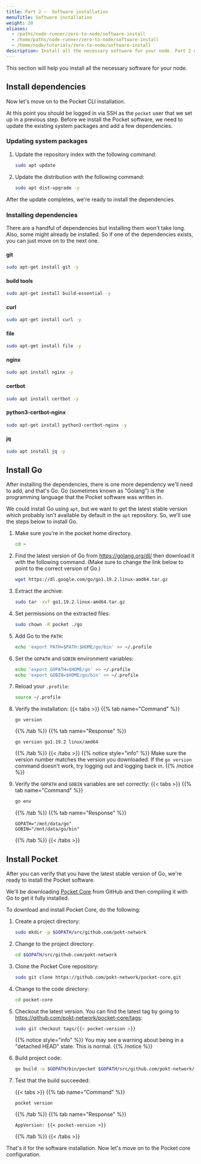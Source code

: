 ```yaml
---
title: Part 2 –  Software installation
menuTitle: Software installation
weight: 20
aliases:
  - /paths/node-runner/zero-to-node/software-install
  - /home/paths/node-runner/zero-to-node/software-install
  - /home/node/tutorials/zero-to-node/software-install
description: Install all the necessary software for your node. Part 2 of 5 in the Zero To Node tutorial.
---
```



This section will help you install all the necessary software for your node.


## Install dependencies

Now let's move on to the Pocket CLI installation.

At this point you should be logged in via SSH as the `pocket` user that we set up in a previous step. Before we install the Pocket software, we need to update the existing system packages and add a few dependencies.

### Updating system packages

1. Update the repository index with the following command:

    ```bash
    sudo apt update
    ```

2. Update the distribution with the following command:

    ```bash
    sudo apt dist-upgrade -y
    ```

After the update completes, we're ready to install the dependencies.

### Installing dependencies

There are a handful of dependencies but installing them won't take long. Also, some might already be installed. So if one of the dependencies exists, you can just move on to the next one.

#### git

```bash
sudo apt-get install git -y
```

#### build tools

```bash
sudo apt-get install build-essential -y
```

#### curl

```bash
sudo apt-get install curl -y
```

#### file

```bash
sudo apt-get install file -y
```

#### nginx

```bash
sudo apt install nginx -y
```

#### certbot

```bash
sudo apt install certbot -y
```

#### python3-certbot-nginx

```bash
sudo apt-get install python3-certbot-nginx -y
```

#### jq

```bash
sudo apt install jq -y
```


## Install Go

After installing the dependencies, there is one more dependency we'll need to add, and that's Go. Go (sometimes known as "Golang") is the programming language that the Pocket software was written in.

We could install Go using `apt`, but we want to get the latest stable version which probably isn't available by default in the `apt` repository. So, we'll use the steps below to install Go.

1. Make sure you're in the pocket home directory.

    ```bash
    cd ~
    ```
2. Find the latest version of Go from https://golang.org/dl/ then download it with the following command. (Make sure to change the link below to point to the correct version of Go.)

    ```bash
    wget https://dl.google.com/go/go1.19.2.linux-amd64.tar.gz
    ```

3. Extract the archive:

    ```bash
    sudo tar -xvf go1.19.2.linux-amd64.tar.gz
    ```

4. Set permissions on the extracted files:

    ```bash
    sudo chown -R pocket ./go
    ```

5. Add Go to the `PATH`:

    ```bash
    echo 'export PATH=$PATH:$HOME/go/bin' >> ~/.profile
    ```

6. Set the `GOPATH` and `GOBIN` environment variables:

    ```bash
    echo 'export GOPATH=$HOME/go' >> ~/.profile
    echo 'export GOBIN=$HOME/go/bin' >> ~/.profile
    ```

7. Reload your `.profile`:

    ```bash
    source ~/.profile
    ```

8. Verify the installation:
   {{< tabs >}}
   {{% tab name="Command" %}}

   ```
   go version
   ```

   {{% /tab %}}
   {{% tab name="Response" %}}

   ```
   go version go1.19.2 linux/amd64
   ```

   {{% /tab %}}
   {{< /tabs >}}
   {{% notice style="info" %}}
   Make sure the version number matches the version you downloaded. If the `go version` command doesn't work, try logging out and logging back in.
   {{% /notice %}}
9. Verify the `GOPATH` and `GOBIN` variables are set correctly:
   {{< tabs >}}
   {{% tab name="Command" %}}

   ```bash
   go env
   ```

   {{% /tab %}}
   {{% tab name="Response" %}}

   ```
   GOPATH="/mnt/data/go"
   GOBIN="/mnt/data/go/bin"
   ```

   {{% /tab %}}
   {{< /tabs >}}

## Install Pocket

After you can verify that you have the latest stable version of Go, we're ready to install the Pocket software.

We'll be downloading [Pocket Core](https://github.com/pokt-network/pocket-core/) from GitHub and then compiling it with Go to get it fully installed.

To download and install Pocket Core, do the following:

1. Create a project directory:

   ```bash
   sudo mkdir -p $GOPATH/src/github.com/pokt-network
   ```

2. Change to the project directory:

   ```bash
   cd $GOPATH/src/github.com/pokt-network
   ```

3. Clone the Pocket Core repository:

   ```bash
   sudo git clone https://github.com/pokt-network/pocket-core.git
   ```

4. Change to the code directory:

   ```bash
   cd pocket-core
   ```

5. Checkout the latest version. You can find the latest tag by going to https://github.com/pokt-network/pocket-core/tags:

   ```bash
   sudo git checkout tags/{{< pocket-version >}}
   ```

   {{% notice style="info" %}}
   You may see a warning about being in a "detached HEAD" state. This is normal.
   {{% /notice %}}

6. Build project code:

   ```bash
   go build -o $GOPATH/bin/pocket $GOPATH/src/github.com/pokt-network/pocket-core/app/cmd/pocket_core/main.go
   ```

7. Test that the build succeeded:

   {{< tabs >}}
   {{% tab name="Command" %}}

   ```
   pocket version
   ```

   {{% /tab %}}
   {{% tab name="Response" %}}

   ```
   AppVersion: {{< pocket-version >}}
   ```
   
   {{% /tab %}}
   {{< /tabs >}}

That's it for the software installation. Now let's move on to the Pocket core configuration.
